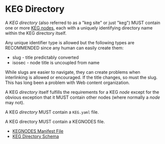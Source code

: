 # KEG Directory

A *KEG directory* (also referred to as a "keg site" or just "keg") MUST
contain one or more [KEG nodes](/keg-node), each with a uniquely
identifying directory name within the KEG directory itself.

Any unique identifier type is allowed but the following types are
RECOMMENDED since any human can easily create them:

* slug - title predictably converted
* isosec - node title is uncoupled from name

While slugs are easier to navigate, they can create problems when
interlinking is allowed or encouraged. If the title changes, so must the
slug. This has long been a problem with Web content organization.

A KEG *directory* itself fulfills the requirements for a KEG *node*
except for the obvious exception that it MUST contain other nodes (where
normally a *node* may not).

A KEG *directory* MUST contain a `KEG.yaml` file.

A KEG directory MUST contain a KEGNODES file.

* [KEGNODES Manifest File](/kegnodes-file)
* [KEG Directory Schema](/schema-keg)
